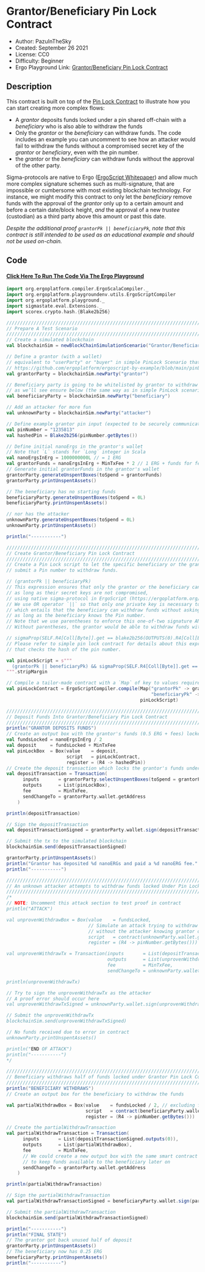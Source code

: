 Grantor/Beneficiary Pin Lock Contract
=================================

* Author: PazuInTheSky
* Created: September 26 2021
* License: CC0
* Difficulty: Beginner
* Ergo Playground Link: [Grantor/Beneficiary Pin Lock Contract](https://scastie.scala-lang.org/wGP2oQ3ZQSSV5dqhOn7auA)

Description
----------

This contract is built on top of the [Pin Lock Contract](https://github.com/ergoplatform/ergoscript-by-example/blob/main/pinLockContract.md) to illustrate how you can start creating more complex flows:

* A _grantor_ deposits funds locked under a pin shared off-chain with a _beneficiary_ who is also able to withdraw the funds
* Only the _grantor_ or the _beneficiary_ can withdraw funds. The code includes an example you can uncomment to see how an attacker would fail to withdraw the funds without a compromised secret key of the _grantor_ or _beneficiary_, even with the pin number.
* the _grantor_ or the _beneficiary_ can withdraw funds without the approval of the other party.

Sigma-protocols are native to Ergo ([ErgoScript Whitepaper](https://ergoplatform.org/docs/ErgoScript.pdf)) and allow much more complex signature schemes such as multi-signature, that are impossible or cumbersome with most existing blockchain technology.
For instance, we might modify this contract to only let the _beneficiary_ remove funds with the approval of the _grantor_ only up to a certain amount and before a certain date/block height, _and_ the approval of a new _trustee_ (custodian) as a third party above this amount or past this date.

_Despite the additional proof `grantorPk || beneficiaryPk`, note that this contract is still intended to be used as an educational example and should not be used on-chain._

Code
----------

#### [Click Here To Run The Code Via The Ergo Playground](https://scastie.scala-lang.org/vhkNicsSSgaNrFYtSQWQnw)

```scala
import org.ergoplatform.compiler.ErgoScalaCompiler._
import org.ergoplatform.playgroundenv.utils.ErgoScriptCompiler
import org.ergoplatform.playground._
import sigmastate.eval.Extensions._
import scorex.crypto.hash.{Blake2b256}

///////////////////////////////////////////////////////////////////////////////////
// Prepare A Test Scenario                                                       //
///////////////////////////////////////////////////////////////////////////////////
// Create a simulated blockchain
val blockchainSim = newBlockChainSimulationScenario("Grantor/Beneficiary Pin Lock Scenario")

// Define a grantor (with a wallet)
// equivalent to "userParty" or "buyer" in simple PinLock Scenario that this scenario extends.
// https://github.com/ergoplatform/ergoscript-by-example/blob/main/pinLockContract.md
val grantorParty = blockchainSim.newParty("grantor")

// Beneficiary party is going to be whitelisted by grantor to withdraw funds with Pin number,
// as we’ll see ensure below (the same way as in simple PinLock scenario)
val beneficiaryParty = blockchainSim.newParty("beneficiary")

// Add an attacker for more fun
val unknownParty = blockchainSim.newParty("attacker")

// Define example grantor pin input (expected to be securely communicated to beneficiary off-chain)
val pinNumber = "1235813"
val hashedPin = Blake2b256(pinNumber.getBytes())

// Define initial nanoErgs in the grantor's wallet
// Note that `L` stands for `Long` integer in Scala
val nanoErgsInErg = 1000000000L // = 1 ERG
val grantorFunds = nanoErgsInErg + MinTxFee * 2 // 1 ERG + funds for fees of two transactions
// Generate initial grantorFunds in the grantor's wallet
grantorParty.generateUnspentBoxes(toSpend = grantorFunds)
grantorParty.printUnspentAssets()

// The beneficiary has no starting funds
beneficiaryParty.generateUnspentBoxes(toSpend = 0L)
beneficiaryParty.printUnspentAssets()

// nor has the attacker
unknownParty.generateUnspentBoxes(toSpend = 0L)
unknownParty.printUnspentAssets()

println("-----------")

///////////////////////////////////////////////////////////////////////////////////
// Create Grantor/Beneficiary Pin Lock Contract                                  //
///////////////////////////////////////////////////////////////////////////////////
// Create a Pin Lock script to let the specific beneficiary or the grantor herself
// submit a Pin number to withdraw funds.

// (grantorPk || beneficiaryPk) 
// This expression ensures that only the grantor or the beneficiary can withdraw funds,
// as long as their secret keys are not compromised,
// using native sigma-protocol in ErgoScript (https://ergoplatform.org/docs/ErgoScript.pdf).
// We use OR operator `||` so that only one private key is necessary to validate the contract,
// which entails that the beneficiary can withdraw funds without asking the grantor
// as long as the beneficiary knows the Pin number.
// Note that we use parentheses to enforce this one-of-two signature AND the following pin check.
// Without parentheses, the grantor would be able to withdraw funds without the pin.

// sigmaProp(SELF.R4[Coll[Byte]].get == blake2b256(OUTPUTS(0).R4[Coll[Byte]].get))
// Please refer to simple pin lock contract for details about this expression
// that checks the hash of the pin number.

val pinLockScript = s"""
  (grantorPk || beneficiaryPk) && sigmaProp(SELF.R4[Coll[Byte]].get == blake2b256(OUTPUTS(0).R4[Coll[Byte]].get))
""".stripMargin

// Compile a tailor-made contract with a `Map` of key to values required by pinLockScript
val pinLockContract = ErgoScriptCompiler.compile(Map("grantorPk" -> grantorParty.wallet.getAddress.pubKey,
                                                     "beneficiaryPk" -> beneficiaryParty.wallet.getAddress.pubKey),
                                                 pinLockScript)

///////////////////////////////////////////////////////////////////////////////////
// Deposit Funds Into Grantor/Beneficiary Pin Lock Contract                      //
///////////////////////////////////////////////////////////////////////////////////
println("GRANTOR DEPOSITS FUNDS")
// Create an output box with the grantor's funds (0.5 ERG + fees) locked under the contract
val fundsLocked = nanoErgsInErg / 2
val deposit     = fundsLocked + MinTxFee
val pinLockBox  = Box(value    = deposit,
                      script   = pinLockContract,
                      register = (R4 -> hashedPin))
// Create the deposit transaction which locks the grantor's funds under the contract
val depositTransaction = Transaction(
      inputs       = grantorParty.selectUnspentBoxes(toSpend = grantorFunds),
      outputs      = List(pinLockBox),
      fee          = MinTxFee,
      sendChangeTo = grantorParty.wallet.getAddress
    )

println(depositTransaction)

// Sign the depositTransaction
val depositTransactionSigned = grantorParty.wallet.sign(depositTransaction)

// Submit the tx to the simulated blockchain
blockchainSim.send(depositTransactionSigned)

grantorParty.printUnspentAssets()
println("Grantor has deposited %d nanoERGs and paid a %d nanoERG fee.".format(deposit, MinTxFee))
println("-----------")

///////////////////////////////////////////////////////////////////////////////////
// An unknown attacker attempts to withdraw funds locked Under Pin Lock Contract  //
///////////////////////////////////////////////////////////////////////////////////
/*
// NOTE: Uncomment this attack section to test proof in contract
println("ATTACK")

val unprovenWithdrawBox = Box(value    = fundsLocked,
                              // Simulate an attack trying to withdraw locked funds
                              // without the attacker knowing grantor or beneficiary secret key
                              script   = contract(unknownParty.wallet.getAddress.pubKey),
                              register = (R4 -> pinNumber.getBytes()))

val unprovenWithdrawTx = Transaction(inputs       = List(depositTransactionSigned.outputs(0)),
                                     outputs      = List(unprovenWithdrawBox),
                                     fee          = MinTxFee,
                                     sendChangeTo = unknownParty.wallet.getAddress)

println(unprovenWithdrawTx)

// Try to sign the unprovenWithdrawTx as the attacker
// A proof error should occur here
val unprovenWithdrawTxSigned = unknownParty.wallet.sign(unprovenWithdrawTx)

// Submit the unprovenWithdrawTx
blockchainSim.send(unprovenWithdrawTxSigned)

// No funds received due to error in contract
unknownParty.printUnspentAssets()

println("END OF ATTACK")
println("-----------")
*/

///////////////////////////////////////////////////////////////////////////////////
// Beneficiary withdraws half of funds locked under Grantor Pin Lock Contract    //
///////////////////////////////////////////////////////////////////////////////////
println("BENEFICIARY WITHDRAWS")
// Create an output box for the beneficiary to withdraw the funds

val partialWithdrawBox = Box(value    = fundsLocked / 2, // excluding fees
                             script   = contract(beneficiaryParty.wallet.getAddress.pubKey),
                             register = (R4 -> pinNumber.getBytes()))

// Create the partialWithdrawTransaction
val partialWithdrawTransaction = Transaction(
      inputs       = List(depositTransactionSigned.outputs(0)),
      outputs      = List(partialWithdrawBox),
      fee          = MinTxFee,
      // We could create a new output box with the same smart contract
      // to keep funds available to the beneficiary later on
      sendChangeTo = grantorParty.wallet.getAddress
    )

println(partialWithdrawTransaction)

// Sign the partialWithdrawTransaction
val partialWithdrawTransactionSigned = beneficiaryParty.wallet.sign(partialWithdrawTransaction)

// Submit the partialWithdrawTransaction
blockchainSim.send(partialWithdrawTransactionSigned)

println("-----------")
println("FINAL STATE")
// The grantor got back unused half of deposit
grantorParty.printUnspentAssets()
// The beneficiary now has 0.25 ERG
beneficiaryParty.printUnspentAssets()
println("-----------")


```
